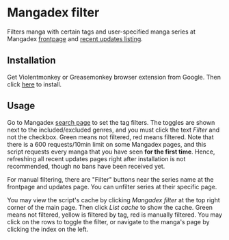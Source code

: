 # Mangadex filter

Filters manga with certain tags and user-specified manga series at Mangadex [frontpage](https://mangadex.org/) and [recent updates listing](https://mangadex.org/updates).

## Installation

Get Violentmonkey or Greasemonkey browser extension from Google. Then click [here](https://github.com/nuiva/Mangadex-filter/raw/master/Mangadex-filter.user.js) to install.

## Usage

Go to Mangadex [search page](https://mangadex.org/search) to set the tag filters. The toggles are shown next to the included/excluded genres, and you must click the text *Filter* and not the checkbox. Green means not filtered, red means filtered.
Note that there is a 600 requests/10min limit on some Mangadex pages, and this script requests every manga that you have seen **for the first time**. Hence, refreshing all recent updates pages right after installation is not recommended, though no bans have been received yet.

For manual filtering, there are "Filter" buttons near the series name at the frontpage and updates page. You can unfilter series at their specific page.

You may view the script's cache by clicking *Mangadex filter* at the top right corner of the main page. Then click *List cache* to show the cache. Green means not filtered, yellow is filtered by tag, red is manually filtered. You may click on the rows to toggle the filter, or navigate to the manga's page by clicking the index on the left.
